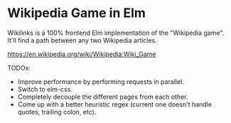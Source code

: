# Wikipedia Game in Elm

Wikilinks is a 100% frontend Elm implementation of the "Wikipedia game". It'll find a path between any two Wikipedia articles.

https://en.wikipedia.org/wiki/Wikipedia:Wiki_Game

TODOs:
* Improve performance by performing requests in parallel.
* Switch to elm-css.
* Completely decouple the different pages from each other.
* Come up with a better heuristic regex (current one doesn't handle quotes, trailing colon, etc).

